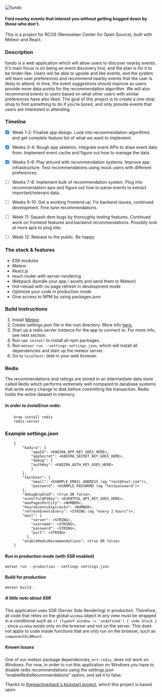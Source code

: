 ![fundo](https://raw.githubusercontent.com/lusilva/fundo/master/modules/App/client/img/fundo.png)
#### Find nearby events that interest you without getting bogged down by those who don't. 

This is a project for RCOS (Rensselaer Center for Open Source), built with Meteor and React.

### Description
fundo is a web application which will allow users to discover nearby events. It's main focus is on being an event discovery tool, and the plan is for it to be tinder-like. Users will be able to upvote and like events, and the system will learn user preferences and recommend nearby events that the user is likely to attend. In time, the event suggestions should improve as users provide more data points for the recommendation algorithm. We will also recommend events to users based on what other users with similar preferences have also liked. The goal of this project is to create a one-stop shop to find something to do if you’re bored, and only provide events that users are interested in attending.

### Timeline
- [x] Week 1-2: Finalize app design. Look into recommendation algorithms and get complete feature list of what we want to implement. 

- [x] Weeks 3-4: Rough app skeleton, integrate event APIs to draw event data from. Implement event cache and figure out how to manage the data.

- [x] Weeks 5-6: Play around with recommendation systems. Improve app infrastructure. Test recommendations using mock users with different preferences.

- [ ] Weeks 7-8: Implement bulk of recommendation system. Plug into recommendation apis and figure out how to parse events to extract important/relevant data.

- [ ] Weeks 9-10: Get a working frontend up. Fix backend issues, continued development. Fine tune recommendations.

- [ ] Week 11: Squash dem bugs by thoroughly testing features. Continued work on frontend features and backend recommendations. Possibly look at more apis to plug into.

- [ ] Week 12: Release to the public. Be happy.


### The stack & features
- ES6 modules
- Meteor
- React.js
- react-router with server-rendering
- Webpack (bundle your app / assets and send them to Meteor)
- Hot-reload with no page refresh in development mode
- Optimize your code in production mode
- Give access to NPM by using packages.json

### Build Instructions

1. Install [Meteor](https://www.meteor.com/install)
2. Create settings.json file in the root directory.
   More info [here.](http://docs.meteor.com/#/full/meteor_settings)
3. Start up a redis server instance for the app to connect to. For more info, see next section.
4. Run `npm install` to install all npm packages.
5. Run `meteor run --settings settings.json`, which will install all dependencies and start up the meteor server.
6. Go to `localhost:3000` in your web browser.


### Redis

The recommendations and ratings are stored in an intermediate data 
store called Redis which performs extremely well compared to database 
systems that write every change to disk before committing the transaction. 
Redis holds the entire dataset in memory.

##### In order to install/run redis:

        brew install redis
        redis-server


### Example settings.json
    
        {
            "kadira": {
                "appId": <KADIRA_APP_KEY_GOES_HERE>,
                "appSecret": <KADIRA_SECRET_KEY_GOES_HERE>,
                "debug": {
                "authKey": <KADIRA_AUTH_KEY_GOES_HERE>
                }
            },
            "testUser": {
                "email": <EXAMPLE EMAIL ADDRESS (eg "test@test.com")>,
                "password": <EXAMPLE PASSWORD (eg "testpassword")>
            },
            "debugEnabled": <true OR false>,
            "eventfulAPIKey": <EVENTFUL_API_KEY_GOES_HERE>,
            "maxPagesPerCity": <NUMBER>,
            "hoursEventsExpiresIn": <NUMBER>,
            "refreshEventsEvery": <STRING (eg "every 2 hours")>,
            "mail": {
                "server": <STRING>,
                "username": <STRING>,
                "password": <STRING>,
                "port": <STRING>
              },
            "enableRedisRecommendations": <true OR false>
        }

#### Run in production mode (with SSR enabled)
`meteor run --production --settings settings.json`

#### Build for production
`meteor build .`


##### A little note about SSR
This application uses SSR (Server Side Rendering) in production. Therefore, all code that relies on the global `window` object in any view must be wrapped in a conditional such as `if (typeof window != 'undefined') { code block } `, since `window` exists only on the browser and not on the server. This does not apply to code inside functions that are only run on the browser, such as `componentDidMount`.

##### Known Issues
One of our meteor package dependencies, `mrt:redis`, does not work on Windows. For now, in order to run this application on Windows you have to disable redis recommendations using the settings.json "enableRedisRecommendations" option, and set it to false.


Thanks to [thereactivestack's kickstart project](https://github.com/thereactivestack/kickstart-simple), which this project is based upon.
